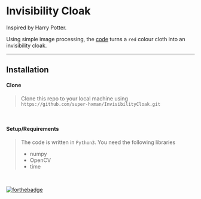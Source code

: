 # Invisibility Cloak

Inspired by Harry Potter.

Using simple image processing, the [code](solution.py) turns
a `red` colour cloth into an invisibility cloak.

---

## Installation

#### Clone

> Clone this repo to your local machine using `https://github.com/super-hxman/InvisibilityCloak.git`

<br/>

#### Setup/Requirements

> The code is written in `Python3`.
> You need the following libraries
> - numpy
> - OpenCV
> - time

<br/>

[![forthebadge](https://forthebadge.com/images/badges/powered-by-coffee.svg)](https://forthebadge.com)
